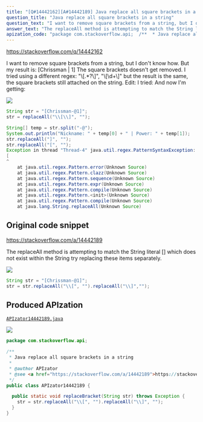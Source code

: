 ```yaml
---
title: "[Q#14442162][A#14442189] Java replace all square brackets in a string"
question_title: "Java replace all square brackets in a string"
question_text: "I want to remove square brackets from a string, but I don't know how. But my result is: [Chrissman | 1] The square brackets doesn't get removed. I tried using a different regex: \"\\\\[.*?\\\\]\", \"\\\\[\\\\d+\\\\]\" but the result is the same, the square brackets still attached on the string. Edit: I tried: And now I'm getting:"
answer_text: "The replaceAll method is attempting to match the String literal [] which does not exist within the String try replacing these items separately."
apization_code: "package com.stackoverflow.api;  /**  * Java replace all square brackets in a string  *  * @author APIzator  * @see <a href=\"https://stackoverflow.com/a/14442189\">https://stackoverflow.com/a/14442189</a>  */ public class APIzator14442189 {    public static void replaceBracket(String str) throws Exception {     str = str.replaceAll(\"\\\\[\", \"\").replaceAll(\"\\\\]\", \"\");   } }"
---
```


https://stackoverflow.com/q/14442162

I want to remove square brackets from a string, but I don&#x27;t know how.
But my result is: [Chrissman | 1]
The square brackets doesn&#x27;t get removed.
I tried using a different regex: &quot;\\[.*?\\]&quot;, &quot;\\[\\d+\\]&quot;
but the result is the same, the square brackets still attached on the string.
Edit:
I tried:
And now I&#x27;m getting:


<div class="code-logo"><img src="/stackoverflow.png" /></div>

```java
String str = "[Chrissman-@1]";
str = replaceAll("\\[\\]", "");

String[] temp = str.split("-@");
System.out.println("Nickname: " + temp[0] + " | Power: " + temp[1]);
str.replaceAll("]", "");
str.replaceAll("[", "");
Exception in thread "Thread-4" java.util.regex.PatternSyntaxException: Unclosed character class near index 0
[
^
    at java.util.regex.Pattern.error(Unknown Source)
    at java.util.regex.Pattern.clazz(Unknown Source)
    at java.util.regex.Pattern.sequence(Unknown Source)
    at java.util.regex.Pattern.expr(Unknown Source)
    at java.util.regex.Pattern.compile(Unknown Source)
    at java.util.regex.Pattern.<init>(Unknown Source)
    at java.util.regex.Pattern.compile(Unknown Source)
    at java.lang.String.replaceAll(Unknown Source)
```


## Original code snippet

https://stackoverflow.com/a/14442189

The replaceAll method is attempting to match the String literal [] which does not exist within the String try replacing these items separately.

<div class="code-logo"><img src="/stackoverflow.png" /></div>

```java
String str = "[Chrissman-@1]";
str = str.replaceAll("\\[", "").replaceAll("\\]","");
```

## Produced APIzation

[`APIzator14442189.java`](https://github.com/blind-papers/apization-temp-data/raw/main/search/APIzator14442189.java)

<div class="code-logo"><img src="/apizator.png" /></div>

```java
package com.stackoverflow.api;

/**
 * Java replace all square brackets in a string
 *
 * @author APIzator
 * @see <a href="https://stackoverflow.com/a/14442189">https://stackoverflow.com/a/14442189</a>
 */
public class APIzator14442189 {

  public static void replaceBracket(String str) throws Exception {
    str = str.replaceAll("\\[", "").replaceAll("\\]", "");
  }
}

```